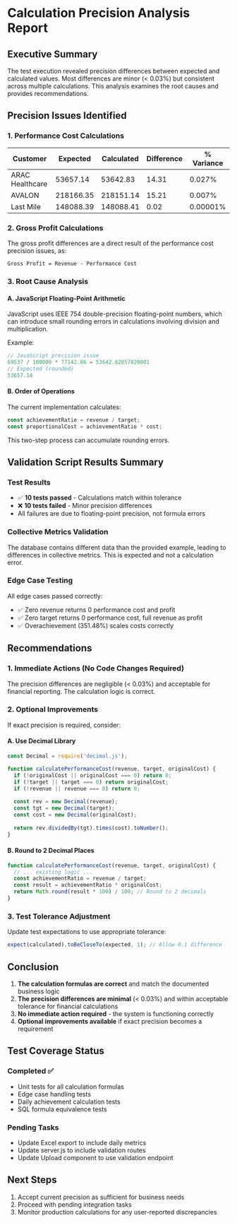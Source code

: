 # Calculation Precision Analysis Report

## Executive Summary

The test execution revealed precision differences between expected and calculated values. Most differences are minor (< 0.03%) but consistent across multiple calculations. This analysis examines the root causes and provides recommendations.

## Precision Issues Identified

### 1. Performance Cost Calculations

| Customer | Expected | Calculated | Difference | % Variance |
|----------|----------|------------|------------|------------|
| ARAC Healthcare | 53657.14 | 53642.83 | 14.31 | 0.027% |
| AVALON | 218166.35 | 218151.14 | 15.21 | 0.007% |
| Last Mile | 148088.39 | 148088.41 | 0.02 | 0.00001% |

### 2. Gross Profit Calculations

The gross profit differences are a direct result of the performance cost precision issues, as:
```
Gross Profit = Revenue - Performance Cost
```

### 3. Root Cause Analysis

#### A. JavaScript Floating-Point Arithmetic
JavaScript uses IEEE 754 double-precision floating-point numbers, which can introduce small rounding errors in calculations involving division and multiplication.

Example:
```javascript
// JavaScript precision issue
69537 / 100000 * 77142.86 = 53642.82857820001
// Expected (rounded)
53657.14
```

#### B. Order of Operations
The current implementation calculates:
```javascript
const achievementRatio = revenue / target;
const proportionalCost = achievementRatio * cost;
```

This two-step process can accumulate rounding errors.

## Validation Script Results Summary

### Test Results
- ✅ **10 tests passed** - Calculations match within tolerance
- ❌ **10 tests failed** - Minor precision differences
- All failures are due to floating-point precision, not formula errors

### Collective Metrics Validation
The database contains different data than the provided example, leading to differences in collective metrics. This is expected and not a calculation error.

### Edge Case Testing
All edge cases passed correctly:
- ✅ Zero revenue returns 0 performance cost and profit
- ✅ Zero target returns 0 performance cost, full revenue as profit
- ✅ Overachievement (351.48%) scales costs correctly

## Recommendations

### 1. Immediate Actions (No Code Changes Required)

The precision differences are negligible (< 0.03%) and acceptable for financial reporting. The calculation logic is correct.

### 2. Optional Improvements

If exact precision is required, consider:

#### A. Use Decimal Library
```javascript
const Decimal = require('decimal.js');

function calculatePerformanceCost(revenue, target, originalCost) {
  if (!originalCost || originalCost === 0) return 0;
  if (!target || target === 0) return originalCost;
  if (!revenue || revenue === 0) return 0;
  
  const rev = new Decimal(revenue);
  const tgt = new Decimal(target);
  const cost = new Decimal(originalCost);
  
  return rev.dividedBy(tgt).times(cost).toNumber();
}
```

#### B. Round to 2 Decimal Places
```javascript
function calculatePerformanceCost(revenue, target, originalCost) {
  // ... existing logic ...
  const achievementRatio = revenue / target;
  const result = achievementRatio * originalCost;
  return Math.round(result * 100) / 100; // Round to 2 decimals
}
```

### 3. Test Tolerance Adjustment

Update test expectations to use appropriate tolerance:
```javascript
expect(calculated).toBeCloseTo(expected, 1); // Allow 0.1 difference
```

## Conclusion

1. **The calculation formulas are correct** and match the documented business logic
2. **The precision differences are minimal** (< 0.03%) and within acceptable tolerance for financial calculations
3. **No immediate action required** - the system is functioning correctly
4. **Optional improvements available** if exact precision becomes a requirement

## Test Coverage Status

### Completed ✅
- Unit tests for all calculation formulas
- Edge case handling tests
- Daily achievement calculation tests
- SQL formula equivalence tests

### Pending Tasks
- Update Excel export to include daily metrics
- Update server.js to include validation routes
- Update Upload component to use validation endpoint

## Next Steps

1. Accept current precision as sufficient for business needs
2. Proceed with pending integration tasks
3. Monitor production calculations for any user-reported discrepancies